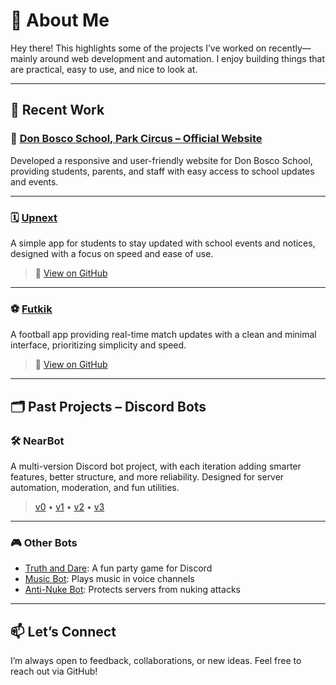 # 🧩 About Me

Hey there! This highlights some of the projects I’ve worked on recently—mainly around web development and automation. I enjoy building things that are practical, easy to use, and nice to look at.

---

## 🔧 Recent Work

### 📘 [Don Bosco School, Park Circus – Official Website](https://www.donboscoparkcircus.org)  
Developed a responsive and user-friendly website for Don Bosco School, providing students, parents, and staff with easy access to school updates and events.

---

### 🗓️ [Upnext](https://upnext0.vercel.app)  
A simple app for students to stay updated with school events and notices, designed with a focus on speed and ease of use.
> 🔗 [View on GitHub](https://github.com/abhinavxk0/upnext)

---

### ⚽ [Futkik](https://futkik.vercel.app)  
A football app providing real-time match updates with a clean and minimal interface, prioritizing simplicity and speed.
> 🔗 [View on GitHub](https://github.com/abhinavxk0/twelfthman)

---

## 🗂️ Past Projects – Discord Bots

### 🛠️ NearBot 
A multi-version Discord bot project, with each iteration adding smarter features, better structure, and more reliability. Designed for server automation, moderation, and fun utilities.
> [v0](https://github.com/abhinavxk0/nearbeta0) • [v1](https://github.com/abhinavxk0/nearbeta1) • [v2](https://github.com/abhinavxk0/nearbot2) • [v3](https://github.com/abhinavxk0/nearbot)

---

### 🎮 Other Bots  
- [Truth and Dare](https://github.com/abhinavxk0/truth-and-dare): A fun party game for Discord 
- [Music Bot](https://github.com/abhinavxk0/musicbot): Plays music in voice channels
- [Anti-Nuke Bot](https://github.com/abhinavxk0/antinuke): Protects servers from nuking attacks

---

## 📫 Let’s Connect  
I’m always open to feedback, collaborations, or new ideas. Feel free to reach out via GitHub!

